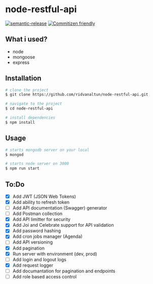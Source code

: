 # node-restful-api

[![semantic-release](https://img.shields.io/badge/%20%20%F0%9F%93%A6%F0%9F%9A%80-semantic--release-e10079.svg)](https://github.com/semantic-release/semantic-release) [![Commitizen friendly](https://img.shields.io/badge/commitizen-friendly-brightgreen.svg)](http://commitizen.github.io/cz-cli/)

## What i used?

- node
- mongoose
- express

## Installation

```bash
# clone the project
$ git clone https://github.com/ridvanaltun/node-restful-api.git

# navigate to the project
$ cd node-restful-api

# install dependencies
$ npm install
```

## Usage

```bash
# starts mongodb server on your local
$ mongod

# starts node server on 3000
$ npm run start
```

## To:Do

- [x] Add JWT (JSON Web Tokens)
- [x] Add ability to refresh token
- [ ] Add API documentation (Swagger) generator
- [ ] Add Postman collection
- [x] Add API limitter for security
- [x] Add Joi and Celebrate support for API validation
- [x] Add password hashing
- [x] Add cron jobs manager (Agenda)
- [ ] Add API versioning
- [x] Add pagination
- [x] Run server with environment (dev, prod)
- [ ] Add login and logout logs
- [x] Add request logger
- [ ] Add documantation for pagination and endpoints
- [ ] Add role based access control
